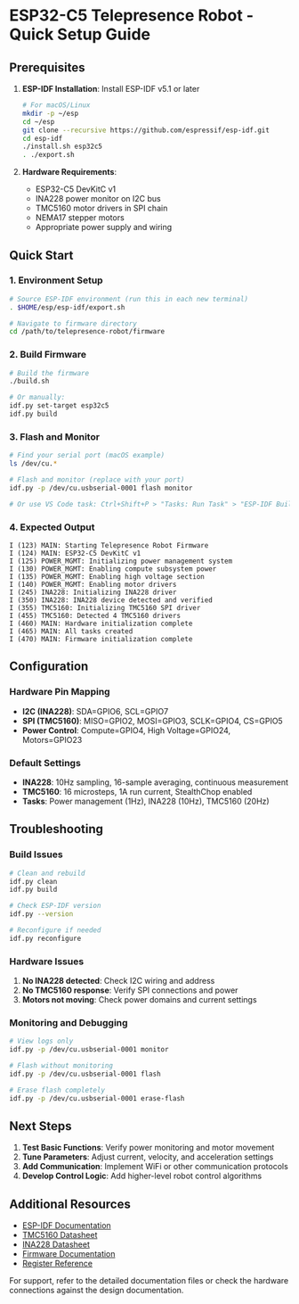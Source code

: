 # ESP32-C5 Telepresence Robot - Quick Setup Guide

## Prerequisites

1. **ESP-IDF Installation**: Install ESP-IDF v5.1 or later
   ```bash
   # For macOS/Linux
   mkdir -p ~/esp
   cd ~/esp
   git clone --recursive https://github.com/espressif/esp-idf.git
   cd esp-idf
   ./install.sh esp32c5
   . ./export.sh
   ```

2. **Hardware Requirements**:
   - ESP32-C5 DevKitC v1
   - INA228 power monitor on I2C bus
   - TMC5160 motor drivers in SPI chain
   - NEMA17 stepper motors
   - Appropriate power supply and wiring

## Quick Start

### 1. Environment Setup
```bash
# Source ESP-IDF environment (run this in each new terminal)
. $HOME/esp/esp-idf/export.sh

# Navigate to firmware directory
cd /path/to/telepresence-robot/firmware
```

### 2. Build Firmware
```bash
# Build the firmware
./build.sh

# Or manually:
idf.py set-target esp32c5
idf.py build
```

### 3. Flash and Monitor
```bash
# Find your serial port (macOS example)
ls /dev/cu.*

# Flash and monitor (replace with your port)
idf.py -p /dev/cu.usbserial-0001 flash monitor

# Or use VS Code task: Ctrl+Shift+P > "Tasks: Run Task" > "ESP-IDF Build"
```

### 4. Expected Output
```
I (123) MAIN: Starting Telepresence Robot Firmware
I (124) MAIN: ESP32-C5 DevKitC v1
I (125) POWER_MGMT: Initializing power management system
I (130) POWER_MGMT: Enabling compute subsystem power
I (135) POWER_MGMT: Enabling high voltage section
I (140) POWER_MGMT: Enabling motor drivers
I (245) INA228: Initializing INA228 driver
I (350) INA228: INA228 device detected and verified
I (355) TMC5160: Initializing TMC5160 SPI driver
I (455) TMC5160: Detected 4 TMC5160 drivers
I (460) MAIN: Hardware initialization complete
I (465) MAIN: All tasks created
I (470) MAIN: Firmware initialization complete
```

## Configuration

### Hardware Pin Mapping
- **I2C (INA228)**: SDA=GPIO6, SCL=GPIO7
- **SPI (TMC5160)**: MISO=GPIO2, MOSI=GPIO3, SCLK=GPIO4, CS=GPIO5  
- **Power Control**: Compute=GPIO4, High Voltage=GPIO24, Motors=GPIO23

### Default Settings
- **INA228**: 10Hz sampling, 16-sample averaging, continuous measurement
- **TMC5160**: 16 microsteps, 1A run current, StealthChop enabled
- **Tasks**: Power management (1Hz), INA228 (10Hz), TMC5160 (20Hz)

## Troubleshooting

### Build Issues
```bash
# Clean and rebuild
idf.py clean
idf.py build

# Check ESP-IDF version
idf.py --version

# Reconfigure if needed
idf.py reconfigure
```

### Hardware Issues
1. **No INA228 detected**: Check I2C wiring and address
2. **No TMC5160 response**: Verify SPI connections and power
3. **Motors not moving**: Check power domains and current settings

### Monitoring and Debugging
```bash
# View logs only
idf.py -p /dev/cu.usbserial-0001 monitor

# Flash without monitoring
idf.py -p /dev/cu.usbserial-0001 flash

# Erase flash completely
idf.py -p /dev/cu.usbserial-0001 erase-flash
```

## Next Steps

1. **Test Basic Functions**: Verify power monitoring and motor movement
2. **Tune Parameters**: Adjust current, velocity, and acceleration settings
3. **Add Communication**: Implement WiFi or other communication protocols
4. **Develop Control Logic**: Add higher-level robot control algorithms

## Additional Resources

- [ESP-IDF Documentation](https://docs.espressif.com/projects/esp-idf/en/latest/)
- [TMC5160 Datasheet](https://www.trinamic.com/products/integrated-circuits/details/tmc5160/)
- [INA228 Datasheet](https://www.ti.com/product/INA228)
- [Firmware Documentation](./FIRMWARE_DOCUMENTATION.md)
- [Register Reference](./TMC5160_INA228_Register_Reference.md)

For support, refer to the detailed documentation files or check the hardware connections against the design documentation.
